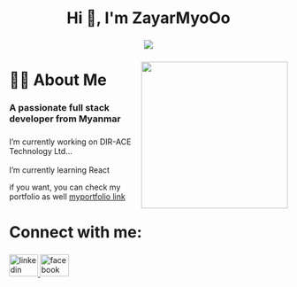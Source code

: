 <h1 align="center">Hi 👋, I'm ZayarMyoOo</h1>

###

<div align="center">
  <img src="https://visitor-badge.laobi.icu/badge?page_id=zayarmyooo19.zayarmyooo19&"  />
</div>

###

<img align="right" height="265" src="https://media.tenor.com/ZOP98DIBuq8AAAAM/dog-typing.gif"  />

###

<h1 align="left">👩‍💻  About Me</h1>

###

<h3 align="left">A passionate full stack developer from Myanmar</h3>

###

<p align="left">I’m currently working on DIR-ACE Technology Ltd...<br><br> I’m currently learning React<br></p>

<p align="left">if you want, you can check my portfolio as well 
    
 <a href="https://zayarmyooo.netlify.app/" target="_blank">
   myportfolio link
  </a>
</p>

###

<h1 align="left">Connect with me:</h1>

###

<div align="left">
  <a href="https://www.linkedin.com/in/zayar-myo-oo-93ab42243/" target="_blank">
    <img src="https://raw.githubusercontent.com/maurodesouza/profile-readme-generator/master/src/assets/icons/social/linkedin/default.svg" width="52" height="40" alt="linkedin logo"  />
  </a>
  <a href="https://www.facebook.com/zayarmyo.oo.378" target="_blank">
    <img src="https://raw.githubusercontent.com/maurodesouza/profile-readme-generator/master/src/assets/icons/social/facebook/default.svg" width="52" height="40" alt="facebook logo"  />
  </a>
</div>

